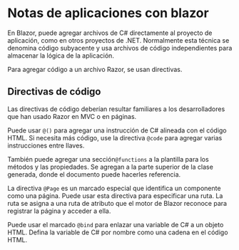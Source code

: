 # Notas de aplicaciones con blazor

En Blazor, puede agregar archivos de C# directamente al proyecto de aplicación, como en otros proyectos de .NET. Normalmente esta técnica se denomina código subyacente y usa archivos de código independientes para almacenar la lógica de la aplicación.

Para agregar código a un archivo Razor, se usan directivas.

## Directivas de código

Las directivas de código deberían resultar familiares a los desarrolladores que han usado Razor en MVC o en páginas.

Puede usar `@()` para agregar una instrucción de C# alineada con el código HTML. Si necesita más código, use la directiva `@code` para agregar varias instrucciones entre llaves.

También puede agregar una sección`@functions` a la plantilla para los métodos y las propiedades. Se agregan a la parte superior de la clase generada, donde el documento puede hacerles referencia.

La directiva `@Page` es un marcado especial que identifica un componente como una página. Puede usar esta directiva para especificar una ruta. La ruta se asigna a una ruta de atributo que el motor de Blazor reconoce para registrar la página y acceder a ella.

Puede usar el marcado `@bind` para enlazar una variable de C# a un objeto HTML. Defina la variable de C# por nombre como una cadena en el código HTML.
